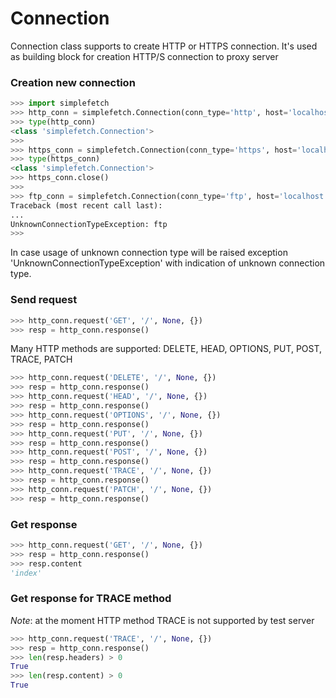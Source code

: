 # Connection

Connection class supports to create HTTP or HTTPS connection. 
It's used as building block for creation HTTP/S connection to proxy server

### Creation new connection
```python
>>> import simplefetch
>>> http_conn = simplefetch.Connection(conn_type='http', host='localhost', port=8800)
>>> type(http_conn)
<class 'simplefetch.Connection'>
>>>
>>> https_conn = simplefetch.Connection(conn_type='https', host='localhost', port=8800)
>>> type(https_conn)
<class 'simplefetch.Connection'>
>>> https_conn.close()
>>>
>>> ftp_conn = simplefetch.Connection(conn_type='ftp', host='localhost', port=8800)
Traceback (most recent call last):
...
UnknownConnectionTypeException: ftp
>>>

```
In case usage of unknown connection type will be raised exception 'UnknownConnectionTypeException' 
with indication of unknown connection type.

### Send request

```python
>>> http_conn.request('GET', '/', None, {})
>>> resp = http_conn.response()

```

Many HTTP methods are supported: DELETE, HEAD, OPTIONS, PUT, POST, TRACE, PATCH
```python
>>> http_conn.request('DELETE', '/', None, {})
>>> resp = http_conn.response()
>>> http_conn.request('HEAD', '/', None, {})
>>> resp = http_conn.response()
>>> http_conn.request('OPTIONS', '/', None, {})
>>> resp = http_conn.response()
>>> http_conn.request('PUT', '/', None, {})
>>> resp = http_conn.response()
>>> http_conn.request('POST', '/', None, {})
>>> resp = http_conn.response()
>>> http_conn.request('TRACE', '/', None, {})
>>> resp = http_conn.response()
>>> http_conn.request('PATCH', '/', None, {})
>>> resp = http_conn.response()

```

### Get response

```python
>>> http_conn.request('GET', '/', None, {})
>>> resp = http_conn.response()
>>> resp.content
'index'

```

### Get response for TRACE method

_Note_: at the moment HTTP method TRACE is not supported by test server

```python
>>> http_conn.request('TRACE', '/', None, {})
>>> resp = http_conn.response()
>>> len(resp.headers) > 0
True
>>> len(resp.content) > 0
True

```



